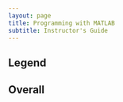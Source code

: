 ```yaml
---
layout: page
title: Programming with MATLAB
subtitle: Instructor's Guide
---
```


## Legend

## Overall
